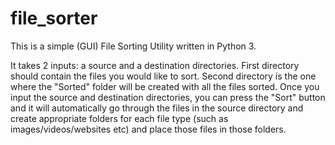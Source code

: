 # file_sorter
<p>This is a simple (GUI) File Sorting Utility written in Python 3.</p>
<p> It takes 2 inputs: a source and a destination directories. 
    First directory should contain the files you would like to sort. 
    Second directory is the one where the "Sorted" folder will be created with all the files sorted.
    Once you input the source and destination directories, you can press the "Sort" button and it will automatically go through the files in the source directory and create appropriate folders for each file type (such as images/videos/websites etc) and place those files in those folders.</p>
